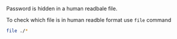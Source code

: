 Password is hidden in a human readbale file.

To check which file is in human readble format use `file` command
```bash
file ./*
```

